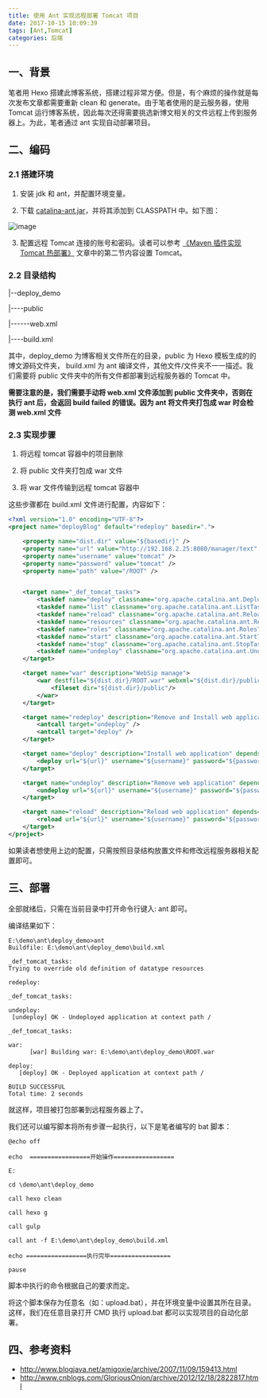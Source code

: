 ```yaml
---
title: 使用 Ant 实现远程部署 Tomcat 项目
date: 2017-10-15 10:09:39
tags: [Ant,Tomcat]
categories: 后端
---
```

## 一、背景
笔者用 Hexo 搭建此博客系统，搭建过程非常方便。但是，有个麻烦的操作就是每次发布文章都需要重新 clean 和 generate。由于笔者使用的是云服务器，使用 Tomcat 运行博客系统，因此每次还得需要挑选新博文相关的文件远程上传到服务器上。为此，笔者通过 ant 实现自动部署项目。

## 二、编码

### 2.1 搭建环境
1) 安装 jdk 和 ant，并配置环境变量。

2) 下载 [catalina-ant.jar](http://www.java2s.com/Code/Jar/c/Downloadcatalinaant6037jar.htm)，并将其添加到 CLASSPATH 中。如下图：

![image](http://ow97db1io.bkt.clouddn.com/ant-1.jpg)

3) 配置远程 Tomcat 连接的账号和密码。读者可以参考 [《Maven 插件实现 Tomcat 热部署》](http://www.extlight.com/2017/10/14/Maven-%E6%8F%92%E4%BB%B6%E5%AE%9E%E7%8E%B0-Tomcat-%E7%83%AD%E9%83%A8%E7%BD%B2/) 文章中的第二节内容设置 Tomcat。

<!-- more -->

### 2.2 目录结构

|--deploy_demo

|----public

|------web.xml

|----build.xml

其中，deploy_demo 为博客相关文件所在的目录，public 为 Hexo 模板生成的的博文源码文件夹， build.xml 为 ant 编译文件，其他文件/文件夹不一一描述。我们需要将 public 文件夹中的所有文件都部署到远程服务器的 Tomcat 中。

**需要注意的是，我们需要手动将 web.xml 文件添加到 public 文件夹中，否则在执行 ant 后，会返回 build failed 的错误。因为 ant 将文件夹打包成 war 时会检测 web.xml 文件**

### 2.3 实现步骤

1) 将远程 tomcat 容器中的项目删除

2) 将 public 文件夹打包成 war 文件

3) 将 war 文件传输到远程 tomcat 容器中

这些步骤都在 build.xml 文件进行配置，内容如下：

``` xml
<?xml version="1.0" encoding="UTF-8"?>
<project name="deployBlog" default="redeploy" basedir=".">

    <property name="dist.dir" value="${basedir}" />
    <property name="url" value="http://192.168.2.25:8080/manager/text" />
    <property name="username" value="tomcat" />
    <property name="password" value="tomcat" />
    <property name="path" value="/ROOT" />


    <target name="_def_tomcat_tasks">
        <taskdef name="deploy" classname="org.apache.catalina.ant.DeployTask" />
        <taskdef name="list" classname="org.apache.catalina.ant.ListTask" />
        <taskdef name="reload" classname="org.apache.catalina.ant.ReloadTask" />
        <taskdef name="resources" classname="org.apache.catalina.ant.ResourcesTask" />
        <taskdef name="roles" classname="org.apache.catalina.ant.RolesTask" />
        <taskdef name="start" classname="org.apache.catalina.ant.StartTask" />
        <taskdef name="stop" classname="org.apache.catalina.ant.StopTask" />
        <taskdef name="undeploy" classname="org.apache.catalina.ant.UndeployTask" />
    </target>

    <target name="war" description="WebSip manage">
        <war destfile="${dist.dir}/ROOT.war" webxml="${dist.dir}/public/web.xml" >
            <fileset dir="${dist.dir}/public"/>
        </war>
    </target>

    <target name="redeploy" description="Remove and Install web application" depends="_def_tomcat_tasks">
        <antcall target="undeploy" />
        <antcall target="deploy" />
    </target>

    <target name="deploy" description="Install web application" depends="_def_tomcat_tasks,war">
        <deploy url="${url}" username="${username}" password="${password}" path="${path}" war="${dist.dir}/ROOT.war" />
    </target>

    <target name="undeploy" description="Remove web application" depends="_def_tomcat_tasks">
        <undeploy url="${url}" username="${username}" password="${password}" path="${path}" />
    </target>

    <target name="reload" description="Reload web application" depends="_def_tomcat_tasks,war">
        <reload url="${url}" username="${username}" password="${password}" path="${path}" />
    </target>
</project>

```

如果读者想使用上边的配置，只需按照目录结构放置文件和修改远程服务器相关配置即可。


## 三、部署
全部就绪后，只需在当前目录中打开命令行键入: ant 即可。

编译结果如下：

```
E:\demo\ant\deploy_demo>ant
Buildfile: E:\demo\ant\deploy_demo\build.xml

_def_tomcat_tasks:
Trying to override old definition of datatype resources

redeploy:

_def_tomcat_tasks:

undeploy:
 [undeploy] OK - Undeployed application at context path /

_def_tomcat_tasks:

war:
      [war] Building war: E:\demo\ant\deploy_demo\ROOT.war

deploy:
   [deploy] OK - Deployed application at context path /

BUILD SUCCESSFUL
Total time: 2 seconds
```

就这样，项目被打包部署到远程服务器上了。

我们还可以编写脚本将所有步骤一起执行，以下是笔者编写的 bat 脚本：

```
@echo off

echo  =================开始操作=================

E:

cd \demo\ant\deploy_demo

call hexo clean 

call hexo g

call gulp

call ant -f E:\demo\ant\deploy_demo\build.xml

echo =================执行完毕=================

pause
```

脚本中执行的命令根据自己的要求而定。

将这个脚本保存为任意名（如：upload.bat），并在环境变量中设置其所在目录。这样，我们在任意目录打开 CMD 执行 upload.bat 都可以实现项目的自动化部署。


## 四、参考资料
* <http://www.blogjava.net/amigoxie/archive/2007/11/09/159413.html>
* <http://www.cnblogs.com/GloriousOnion/archive/2012/12/18/2822817.html>
